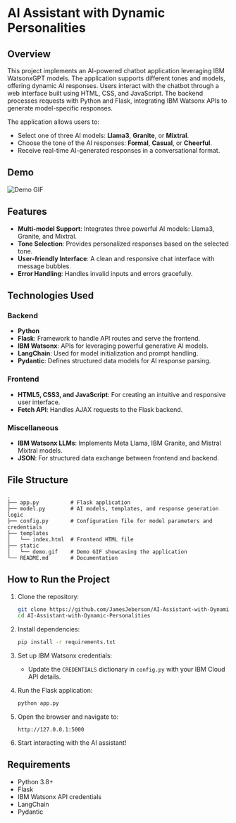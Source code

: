 # AI Assistant with Dynamic Personalities

## Overview
This project implements an AI-powered chatbot application leveraging IBM WatsonxGPT models. The application supports different tones and models, offering dynamic AI responses. Users interact with the chatbot through a web interface built using HTML, CSS, and JavaScript. The backend processes requests with Python and Flask, integrating IBM Watsonx APIs to generate model-specific responses. 

The application allows users to:
- Select one of three AI models: **Llama3**, **Granite**, or **Mixtral**.
- Choose the tone of the AI responses: **Formal**, **Casual**, or **Cheerful**.
- Receive real-time AI-generated responses in a conversational format.

## Demo
![Demo GIF](static/demo.gif)

## Features
- **Multi-model Support**: Integrates three powerful AI models: Llama3, Granite, and Mixtral.
- **Tone Selection**: Provides personalized responses based on the selected tone.
- **User-friendly Interface**: A clean and responsive chat interface with message bubbles.
- **Error Handling**: Handles invalid inputs and errors gracefully.

## Technologies Used
### Backend
- **Python**
- **Flask**: Framework to handle API routes and serve the frontend.
- **IBM Watsonx**: APIs for leveraging powerful generative AI models.
- **LangChain**: Used for model initialization and prompt handling.
- **Pydantic**: Defines structured data models for AI response parsing.

### Frontend
- **HTML5, CSS3, and JavaScript**: For creating an intuitive and responsive user interface.
- **Fetch API**: Handles AJAX requests to the Flask backend.

### Miscellaneous
- **IBM Watsonx LLMs**: Implements Meta Llama, IBM Granite, and Mistral Mixtral models.
- **JSON**: For structured data exchange between frontend and backend.

## File Structure
```
.
├── app.py          # Flask application
├── model.py        # AI models, templates, and response generation logic
├── config.py       # Configuration file for model parameters and credentials
├── templates
│   └── index.html  # Frontend HTML file
├── static
│   └── demo.gif    # Demo GIF showcasing the application
└── README.md       # Documentation
```

## How to Run the Project
1. Clone the repository:
    ```bash
    git clone https://github.com/JamesJeberson/AI-Assistant-with-Dynamic-Personalities
    cd AI-Assistant-with-Dynamic-Personalities
    ```

2. Install dependencies:
    ```bash
    pip install -r requirements.txt
    ```

3. Set up IBM Watsonx credentials:
   - Update the `CREDENTIALS` dictionary in `config.py` with your IBM Cloud API details.

4. Run the Flask application:
    ```bash
    python app.py
    ```

5. Open the browser and navigate to:
    ```
    http://127.0.0.1:5000
    ```

6. Start interacting with the AI assistant!

## Requirements
- Python 3.8+
- Flask
- IBM Watsonx API credentials
- LangChain
- Pydantic
